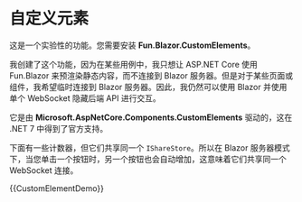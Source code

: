 # 自定义元素

这是一个实验性的功能。您需要安装 **Fun.Blazor.CustomElements**。

我创建了这个功能，因为在某些用例中，我只想让 ASP.NET Core 使用 Fun.Blazor 来预渲染静态内容，而不连接到 Blazor 服务器。但是对于某些页面或组件，我希望临时连接到 Blazor 服务器。因此，我仍然可以使用 Blazor 并使用单个 WebSocket 隐藏后端 API 进行交互。

它是由 **Microsoft.AspNetCore.Components.CustomElements** 驱动的，这在 .NET 7 中得到了官方支持。

下面有一些计数器，但它们共享同一个 `IShareStore`。所以在 Blazor 服务器模式下，当您单击一个按钮时，另一个按钮也会自动增加，这意味着它们共享同一个 WebSocket 连接。

{{CustomElementDemo}}